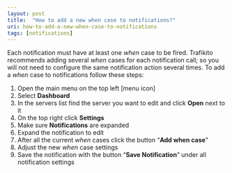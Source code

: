 ```yaml
---
layout: post
title:  "How to add a new when case to notifications?"
uri: how-to-add-a-new-when-case-to-notifications
tags: [notifications]
---
```


Each notification must have at least one _when_ case to be fired. Trafikito recommends adding several _when_ cases for each notification call; so you will not need to configure the same notification action several times. To add a _when_ case to notifications follow these steps:

<!-- more -->

1.  Open the main menu on the top left \[menu icon\]
2.  Select **Dashboard**
3.  In the servers list find the server you want to edit and click **Open** next to it
4.  On the top right click **Settings**
5.  Make sure **Notifications** are expanded
6.  Expand the notification to edit
7.  After all the current _when_ cases click the button “**Add when case**”
8.  Adjust the new _when_ case settings
9.  Save the notification with the button “**Save Notification**” under all notification settings

